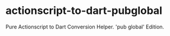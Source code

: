 actionscript-to-dart-pubglobal
==============================

Pure Actionscript to Dart Conversion Helper. 'pub global' Edition.
